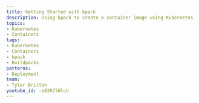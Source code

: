 ```yaml
---
title: Getting Started with kpack
description: Using kpack to create a container image using Kubernetes
topics:
- Kubernetes
- Containers
tags:
- Kubernetes
- Containers
- kpack
- Buildpacks
patterns:
- Deployment
team:
- Tyler Britten
youtube_id: -a82R7lNlcU
---
```

